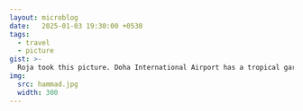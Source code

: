 ```yaml
---
layout: microblog
date:   2025-01-03 19:30:00 +0530
tags:
  - travel
  - picture
gist: >-
  Roja took this picture. Doha International Airport has a tropical garden setup on one of their sections.
img:
  src: hammad.jpg
  width: 300
---
```

